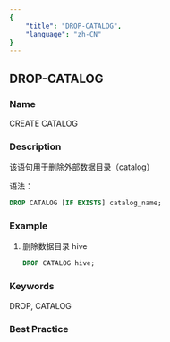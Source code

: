 ```yaml
---
{
    "title": "DROP-CATALOG",
    "language": "zh-CN"
}
---
```


<!--
Licensed to the Apache Software Foundation (ASF) under one
or more contributor license agreements.  See the NOTICE file
distributed with this work for additional information
regarding copyright ownership.  The ASF licenses this file
to you under the Apache License, Version 2.0 (the
"License"); you may not use this file except in compliance
with the License.  You may obtain a copy of the License at

  http://www.apache.org/licenses/LICENSE-2.0

Unless required by applicable law or agreed to in writing,
software distributed under the License is distributed on an
"AS IS" BASIS, WITHOUT WARRANTIES OR CONDITIONS OF ANY
KIND, either express or implied.  See the License for the
specific language governing permissions and limitations
under the License.
-->

## DROP-CATALOG

### Name

<version since="1.2">

CREATE CATALOG

</version>

### Description

该语句用于删除外部数据目录（catalog）

语法：

```sql
DROP CATALOG [IF EXISTS] catalog_name;
```

### Example

1. 删除数据目录 hive

   ```sql
   DROP CATALOG hive;
   ```

### Keywords

DROP, CATALOG

### Best Practice

